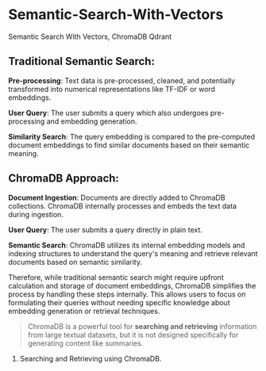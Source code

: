 # Semantic-Search-With-Vectors
Semantic Search With Vectors, ChromaDB Qdrant

## Traditional Semantic Search:

**Pre-processing**: Text data is pre-processed, cleaned, and potentially transformed into numerical representations like TF-IDF or word embeddings.

**User Query**: The user submits a query which also undergoes pre-processing and embedding generation.

**Similarity Search**: The query embedding is compared to the pre-computed document embeddings to find similar documents based on their semantic meaning.

## ChromaDB Approach:

**Document Ingestion**: Documents are directly added to ChromaDB collections. ChromaDB internally processes and embeds the text data during ingestion.

**User Query**: The user submits a query directly in plain text.

**Semantic Search**: ChromaDB utilizes its internal embedding models and indexing structures to understand the query's meaning and retrieve relevant documents based on semantic similarity.

Therefore, while traditional semantic search might require upfront calculation and storage of document embeddings, ChromaDB simplifies the process by handling these steps internally. This allows users to focus on formulating their queries without needing specific knowledge about embedding generation or retrieval techniques.

> ChromaDB is a powerful tool for **searching and retrieving** information from large textual datasets, but it is not designed specifically for generating content like summaries.

1. Searching and Retrieving using ChromaDB.


 
 